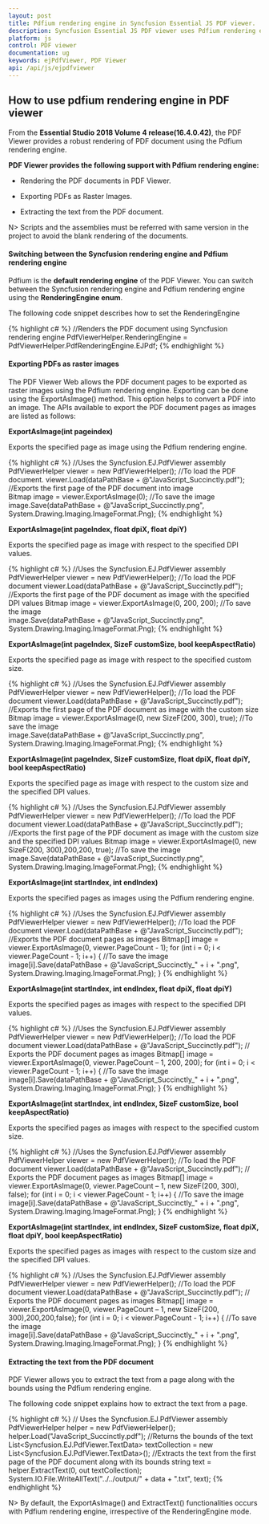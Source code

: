 ```yaml
---
layout: post
title: Pdfium rendering engine in Syncfusion Essential JS PDF viewer.
description: Syncfusion Essential JS PDF viewer uses Pdfium rendering engine to render and print PDF files.
platform: js
control: PDF viewer
documentation: ug
keywords: ejPdfViewer, PDF Viewer
api: /api/js/ejpdfviewer
---
```


## How to use pdfium rendering engine in PDF viewer

From the **Essential Studio 2018 Volume 4 release(16.4.0.42)**, the PDF Viewer provides a robust rendering of PDF document using the Pdfium rendering engine.

**PDF Viewer provides the following support with Pdfium rendering engine:**

* Rendering the PDF documents in PDF Viewer. 

* Exporting PDFs as Raster Images. 

* Extracting the text from the PDF document. 

N> Scripts and the assemblies must be referred with same version in the project to avoid the blank rendering of the documents.

#### Switching between the Syncfusion rendering engine and Pdfium rendering engine

Pdfium is the **default rendering engine** of the PDF Viewer. You can switch between the Syncfusion rendering engine and Pdfium rendering engine using the **RenderingEngine enum**.

The following code snippet describes how to set the RenderingEngine

{% highlight c# %}
//Renders the PDF document using Syncfusion rendering engine
PdfViewerHelper.RenderingEngine = PdfViewerHelper.PdfRenderingEngine.EJPdf;
{% endhighlight %}

#### Exporting PDFs as raster images
   
The PDF Viewer Web allows the PDF document pages to be exported as raster images using the Pdfium rendering engine. Exporting can be done using the ExportAsImage() method. This option helps to convert a PDF into an image. The APIs available to export the PDF document pages as images are listed as follows:

**ExportAsImage(int pageindex)**

Exports the specified page as image using the Pdfium rendering engine.

{% highlight c# %}
//Uses the Syncfusion.EJ.PdfViewer assembly   
PdfViewerHelper viewer = new PdfViewerHelper();
//To load the PDF document.
viewer.Load(dataPathBase + @"JavaScript_Succinctly.pdf"); 
//Exports the first page of the PDF document into image  
Bitmap image = viewer.ExportAsImage(0); 
 //To save the image             
image.Save(dataPathBase + @"JavaScript_Succinctly.png", System.Drawing.Imaging.ImageFormat.Png);
{% endhighlight %}

**ExportAsImage(int pageIndex, float dpiX, float dpiY)**

Exports the specified page as image with respect to the specified DPI values.

{% highlight c# %}
//Uses the Syncfusion.EJ.PdfViewer assembly  
PdfViewerHelper viewer = new PdfViewerHelper();
//To load the PDF document 
viewer.Load(dataPathBase + @"JavaScript_Succinctly.pdf");
//Exports the first page of the PDF document as image with the specified DPI values
Bitmap image = viewer.ExportAsImage(0, 200, 200); 
//To save the image             
image.Save(dataPathBase + @"JavaScript_Succinctly.png", System.Drawing.Imaging.ImageFormat.Png);
{% endhighlight %}

**ExportAsImage(int pageIndex, SizeF customSize, bool keepAspectRatio)**

Exports the specified page as image with respect to the specified custom size. 

{% highlight c# %}
//Uses the Syncfusion.EJ.PdfViewer assembly  
PdfViewerHelper viewer = new PdfViewerHelper();
//To load the PDF document 
viewer.Load(dataPathBase + @"JavaScript_Succinctly.pdf");
//Exports the first page of the PDF document as image with the custom size
Bitmap image = viewer.ExportAsImage(0, new SizeF(200, 300), true); 
//To save the image             
image.Save(dataPathBase + @"JavaScript_Succinctly.png", System.Drawing.Imaging.ImageFormat.Png);
{% endhighlight %}

**ExportAsImage(int pageIndex, SizeF customSize, float dpiX, float dpiY, bool keepAspectRatio)**

Exports the specified page as image with respect to the custom size and the specified DPI values.

{% highlight c# %}
//Uses the Syncfusion.EJ.PdfViewer assembly  
PdfViewerHelper viewer = new PdfViewerHelper();
//To load the PDF document 
viewer.Load(dataPathBase + @"JavaScript_Succinctly.pdf");
//Exports the first page of the PDF document as image with the custom size and the specified DPI values
Bitmap image = viewer.ExportAsImage(0, new SizeF(200, 300),200,200, true);
//To save the image             
image.Save(dataPathBase + @"JavaScript_Succinctly.png", System.Drawing.Imaging.ImageFormat.Png);
{% endhighlight %}

**ExportAsImage(int startIndex, int endIndex)**

Exports the specified pages as images using the Pdfium rendering engine.

{% highlight c# %}
//Uses the Syncfusion.EJ.PdfViewer assembly  
PdfViewerHelper viewer = new PdfViewerHelper();
//To load the PDF document 
viewer.Load(dataPathBase + @"JavaScript_Succinctly.pdf");
//Exports the PDF document pages as images 
Bitmap[] image = viewer.ExportAsImage(0, viewer.PageCount - 1); 
for (int i = 0; i < viewer.PageCount - 1; i++)
	{
	//To save the image             
    image[i].Save(dataPathBase + @"JavaScript_Succinctly_" + i + ".png", System.Drawing.Imaging.ImageFormat.Png);
	}
{% endhighlight %}

**ExportAsImage(int startIndex, int endIndex, float dpiX, float dpiY)**

Exports the specified pages as images with respect to the specified DPI values.

{% highlight c# %}
//Uses the Syncfusion.EJ.PdfViewer assembly  
PdfViewerHelper viewer = new PdfViewerHelper();
//To load the PDF document 
viewer.Load(dataPathBase + @"JavaScript_Succinctly.pdf");
// Exports the PDF document pages as images 
Bitmap[] image = viewer.ExportAsImage(0, viewer.PageCount – 1, 200, 200); 
for (int i = 0; i < viewer.PageCount - 1; i++)
	{
	//To save the image             
    image[i].Save(dataPathBase + @"JavaScript_Succinctly_" + i + ".png", System.Drawing.Imaging.ImageFormat.Png);
	}
{% endhighlight %}

**ExportAsImage(int startIndex, int endIndex, SizeF customSize, bool keepAspectRatio)**

Exports the specified pages as images with respect to the specified custom size. 

{% highlight c# %}
//Uses the Syncfusion.EJ.PdfViewer assembly  
PdfViewerHelper viewer = new PdfViewerHelper();
//To load the PDF document 
viewer.Load(dataPathBase + @"JavaScript_Succinctly.pdf");
// Exports the PDF document pages as images 
Bitmap[] image = viewer.ExportAsImage(0, viewer.PageCount – 1, new SizeF(200, 300), false);
for (int i = 0; i < viewer.PageCount - 1; i++)
	{
	//To save the image             
    image[i].Save(dataPathBase + @"JavaScript_Succinctly_" + i + ".png", System.Drawing.Imaging.ImageFormat.Png);
	}
{% endhighlight %}

**ExportAsImage(int startIndex, int endIndex, SizeF customSize, float dpiX, float dpiY, bool keepAspectRatio)**

Exports the specified pages as images with respect to the custom size and the specified DPI values.

{% highlight c# %}
//Uses the Syncfusion.EJ.PdfViewer assembly  
PdfViewerHelper viewer = new PdfViewerHelper();
//To load the PDF document 
viewer.Load(dataPathBase + @"JavaScript_Succinctly.pdf");
// Exports the PDF document pages as images 
Bitmap[] image = viewer.ExportAsImage(0, viewer.PageCount – 1, new SizeF(200, 300),200,200,false); 
for (int i = 0; i < viewer.PageCount - 1; i++)
	{
	//To save the image             
    image[i].Save(dataPathBase + @"JavaScript_Succinctly_" + i + ".png", System.Drawing.Imaging.ImageFormat.Png);
	}
{% endhighlight %}

#### Extracting the text from the PDF document

PDF Viewer allows you to extract the text from a page along with the bounds using the Pdfium rendering engine.

The following code snippet explains how to extract the text from a page.

{% highlight c# %}
// Uses the Syncfusion.EJ.PdfViewer assembly  
PdfViewerHelper helper = new PdfViewerHelper(); 
helper.Load("JavaScript_Succinctly.pdf");
//Returns the bounds of the text
List<Syncfusion.EJ.PdfViewer.TextData> textCollection = new List<Syncfusion.EJ.PdfViewer.TextData>();
//Extracts the text from the first page of the PDF document along with its bounds
string text = helper.ExtractText(0, out textCollection);
System.IO.File.WriteAllText("../../output/" + data + ".txt", text);
{% endhighlight %}

N> By default, the ExportAsImage() and ExtractText() functionalities occurs with Pdfium rendering engine, irrespective of the RenderingEngine mode.